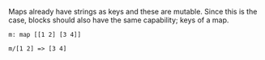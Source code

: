 Maps already have strings as keys and these are mutable.  Since this is the case, blocks should also have the same capability; keys of a map.

```
m: map [[1 2] [3 4]]

m/[1 2] => [3 4]
```